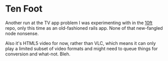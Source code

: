 Ten Foot
========

Another run at the TV app problem I was experimenting with in the 
[10ft](http://github.com/mtarbit/10ft/) repo, only this time as an 
old-fashioned rails app. None of that new-fangled node nonsense.

Also it's HTML5 video for now, rather than VLC, which means it can 
only play a limited subset of video formats and might need to queue
things for conversion and what-not. Bleh.

